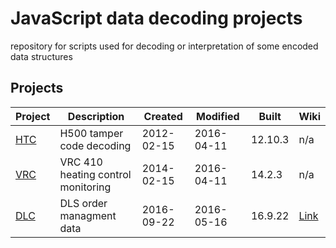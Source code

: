 # JavaScript data decoding projects

repository for scripts used for decoding or interpretation of some encoded data structures


## Projects

Project                      | Description                          | Created    | Modified    | Built    | Wiki
-----------------------------|--------------------------------------|------------|-------------| ---------|-------
[HTC](../../tree/master/HTC) | H500 tamper code decoding            | 2012-02-15 | 2016-04-11  | 12.10.3  | n/a
[VRC](../../tree/master/VRC) | VRC 410 heating control monitoring   | 2014-02-15 | 2016-04-11  | 14.2.3   | n/a
[DLC](../../tree/master/DLS) | DLS order managment data             | 2016-09-22 | 2016-05-16  | 16.9.22  | [Link](../../tree/master/DLS)

